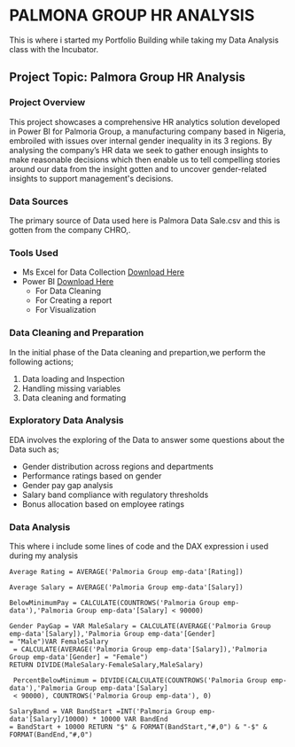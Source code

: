 # PALMONA GROUP HR ANALYSIS
This is where i started my Portfolio Building while taking my Data Analysis class with the Incubator.

## Project Topic: Palmora Group HR Analysis

### Project Overview
This project showcases a comprehensive HR analytics solution developed in Power BI for Palmoria Group, a manufacturing company based in Nigeria, embroiled with issues over internal gender inequality in its 3 regions. By analysing  the company’s HR data we seek to gather enough insights to make reasonable decisions which then enable us to tell compelling stories around our data from the insight gotten and to uncover gender-related insights to support management's decisions.

### Data Sources
The primary source of Data used here is Palmora Data Sale.csv and this is gotten from the company CHRO,.

### Tools Used
- Ms Excel for Data Collection [Download Here](https://www.microsoft.com)
- Power BI [Download Here](https://www.microsoft.com/en-us/download/details.aspx?id=58494)
  - For Data Cleaning
  - For Creating a report
  - For Visualization

### Data Cleaning and Preparation
In the initial phase of the Data cleaning and prepartion,we perform the following actions;
1. Data loading and Inspection
2. Handling missing variables
3. Data cleaning and formating

### Exploratory Data Analysis
EDA involves the exploring of the Data to answer some questions about the Data such as;
- Gender distribution across regions and departments
- Performance ratings based on gender
- Gender pay gap analysis
- Salary band compliance with regulatory thresholds
- Bonus allocation based on employee ratings

### Data Analysis

This where i include some lines of code and the DAX expression i used during my analysis
``` POWER BI/DAX EXPRESSION
Average Rating = AVERAGE('Palmoria Group emp-data'[Rating])
```
```
Average Salary = AVERAGE('Palmoria Group emp-data'[Salary])
```
```
BelowMinimumPay = CALCULATE(COUNTROWS('Palmoria Group emp-data'),'Palmoria Group emp-data'[Salary] < 90000)
```
```
Gender PayGap = VAR MaleSalary = CALCULATE(AVERAGE('Palmoria Group emp-data'[Salary]),'Palmoria Group emp-data'[Gender]
= "Male")VAR FemaleSalary
 = CALCULATE(AVERAGE('Palmoria Group emp-data'[Salary]),'Palmoria Group emp-data'[Gender] = "Female")
RETURN DIVIDE(MaleSalary-FemaleSalary,MaleSalary)
```
```
 PercentBelowMinimum = DIVIDE(CALCULATE(COUNTROWS('Palmoria Group emp-data'),'Palmoria Group emp-data'[Salary]
 < 90000), COUNTROWS('Palmoria Group emp-data'), 0)
```
```
SalaryBand = VAR BandStart =INT('Palmoria Group emp-data'[Salary]/10000) * 10000 VAR BandEnd
= BandStart + 10000 RETURN "$" & FORMAT(BandStart,"#,0") & "-$" & FORMAT(BandEnd,"#,0")
```
